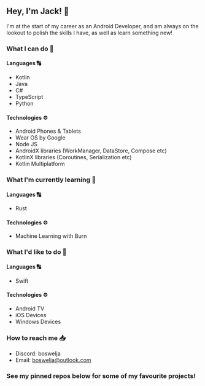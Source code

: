 ## Hey, I'm Jack! 👋

I'm at the start of my career as an Android Developer, and am always on the lookout to polish the skills I have, as well as learn something new!

### What I can do 💪

#### Languages 🔠

* Kotlin
* Java
* C#
* TypeScript
* Python

#### Technologies ⚙️

* Android Phones & Tablets
* Wear OS by Google
* Node JS
* AndroidX libraries (WorkManager, DataStore, Compose etc)
* KotlinX libraries (Coroutines, Serialization etc)
* Kotlin Multiplatform

### What I'm currently learning 🧠

#### Languages 🔠

* Rust

#### Technologies ⚙️

* Machine Learning with Burn

### What I'd like to do 🔮

#### Languages 🔠

* Swift

#### Technologies ⚙️

* Android TV
* iOS Devices
* Windows Devices

### How to reach me 📥

- Discord: boswelja
- Email: [boswelja@outlook.com](mailto:boswelja@outlook.com)

### See my pinned repos below for some of my favourite projects!
